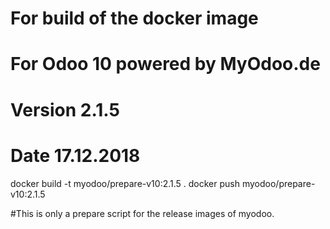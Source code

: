 # For build of the docker image
# For Odoo 10 powered by MyOdoo.de
# Version 2.1.5
# Date 17.12.2018
docker build -t myodoo/prepare-v10:2.1.5 .
docker push myodoo/prepare-v10:2.1.5

#This is only a prepare script for the release images of myodoo.
